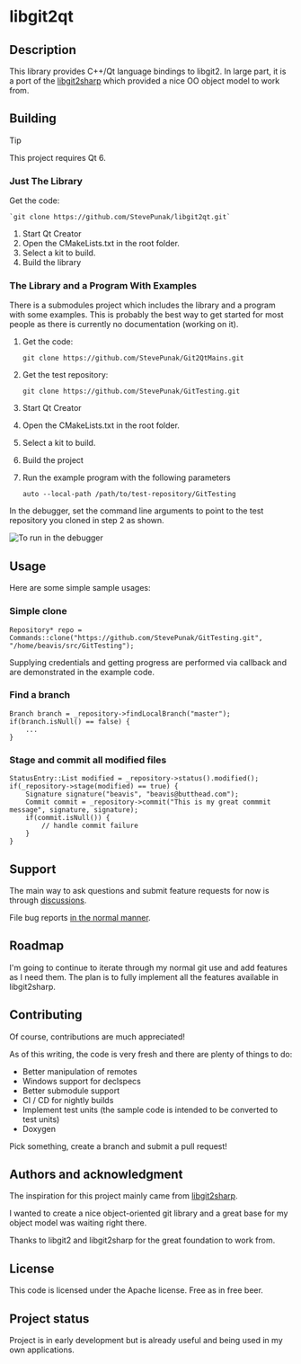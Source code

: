 # libgit2qt

## Description
This library provides C++/Qt language bindings to libgit2. 
In large part, it is a port of the [libgit2sharp](https://github.com/libgit2/libgit2sharp) which provided a nice OO object model to work from.

## Building

> [!TIP] 
> This project requires Qt 6.

### Just The Library

Get the code: 

    `git clone https://github.com/StevePunak/libgit2qt.git` 

1. Start Qt Creator
2. Open the CMakeLists.txt in the root folder. 
3. Select a kit to build.
4. Build the library

### The Library and a Program With Examples
There is a submodules project which includes the library and a program with some examples. 
This is probably the best way to get started for most people as there is currently no documentation (working on it).

1. Get the code:

    `git clone https://github.com/StevePunak/Git2QtMains.git` 
    
2. Get the test repository:

    `git clone https://github.com/StevePunak/GitTesting.git` 

3. Start Qt Creator
4. Open the CMakeLists.txt in the root folder. 
5. Select a kit to build.
6. Build the project
7. Run the example program with the following parameters    

    `auto --local-path /path/to/test-repository/GitTesting`
    
In the debugger, set the command line arguments to point to the test repository you cloned in step 2 as shown.
    
![To run in the debugger](/../assets/assets/ss-run-config.png)
    


## Usage
Here are some simple sample usages:
### Simple clone

```
Repository* repo = Commands::clone("https://github.com/StevePunak/GitTesting.git", "/home/beavis/src/GitTesting");
```
Supplying credentials and getting progress are performed via callback and are demonstrated in the example code.

### Find a branch

```
Branch branch = _repository->findLocalBranch("master");
if(branch.isNull() == false) {
    ...
}
```

### Stage and commit all modified files

```
StatusEntry::List modified = _repository->status().modified();
if(_repository->stage(modified) == true) {
    Signature signature("beavis", "beavis@butthead.com");
    Commit commit = _repository->commit("This is my great commmit message", signature, signature);
    if(commit.isNull()) {
        // handle commit failure
    }
}
```


## Support
The main way to ask questions and submit feature requests for now is through [discussions](https://github.com/StevePunak/libgit2qt/discussions). 

File bug reports [in the normal manner](https://github.com/StevePunak/libgit2qt/issues).

## Roadmap
I'm going to continue to iterate through my normal git use and add features as I need them. The plan is to fully implement all the features available in libgit2sharp.

## Contributing
Of course, contributions are much appreciated!

As of this writing, the code is very fresh and there are plenty of things to do:
* Better manipulation of remotes
* Windows support for declspecs
* Better submodule support
* CI / CD for nightly builds
* Implement test units (the sample code is intended to be converted to test units)
* Doxygen

Pick something, create a branch and submit a pull request!

## Authors and acknowledgment
The inspiration for this project mainly came from [libgit2sharp](https://github.com/libgit2/libgit2sharp).

I wanted to create a nice object-oriented git library and a great base for my object model was waiting right there.

Thanks to libgit2 and libgit2sharp for the great foundation to work from.

## License
This code is licensed under the Apache license. Free as in free beer.

## Project status
Project is in early development but is already useful and being used in my own applications.
